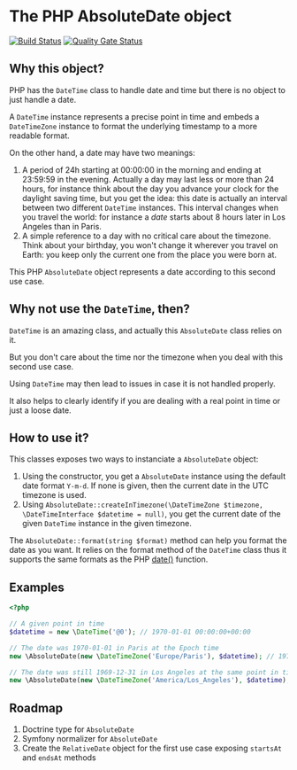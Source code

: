 # The PHP AbsoluteDate object

[![Build Status](https://travis-ci.org/assoconnect/php-date.svg?branch=master)](https://travis-ci.org/assoconnect/php-date)
[![Quality Gate Status](https://sonarcloud.io/api/project_badges/measure?project=assoconnect_php-date&metric=alert_status)](https://sonarcloud.io/dashboard?id=assoconnect_php-date)

## Why this object?

PHP has the `DateTime` class to handle date and time but there is no object to just handle a date.

A `DateTime` instance represents a precise point in time and embeds a `DateTimeZone` instance to format the underlying timestamp to a more readable format.

On the other hand, a date may have two meanings:
1. A period of 24h starting at 00:00:00 in the morning and ending at 23:59:59 in the evening. Actually a day may last less or more than 24 hours, for instance think about the day you advance your clock for the daylight saving time, but you get the idea: this date is actually an interval between two different `DateTime` instances. This interval changes when you travel the world: for instance a *date* starts about 8 hours later in Los Angeles than in Paris.
2. A simple reference to a day with no critical care about the timezone. Think about your birthday, you won't change it wherever you travel on Earth: you keep only the current one from the place you were born at.

This PHP `AbsoluteDate` object represents a date according to this second use case.

## Why not use the `DateTime`, then?

`DateTime` is an amazing class, and actually this `AbsoluteDate` class relies on it.

But you don't care about the time nor the timezone when you deal with this second use case.

Using `DateTime` may then lead to issues in case it is not handled properly.

It also helps to clearly identify if you are dealing with a real point in time or just a loose date.

## How to use it?

This classes exposes two ways to instanciate a `AbsoluteDate` object:
1. Using the constructor, you get a `AbsoluteDate` instance using the default date format `Y-m-d`. If none is given, then the current date in the UTC timezone is used.
2. Using `AbsoluteDate::createInTimezone(\DateTimeZone $timezone, \DateTimeInterface $datetime = null)`, you get the current date of the given `DateTime` instance in the given timezone.

The `AbsoluteDate::format(string $format)` method can help you format the date as you want. It relies on the format method of the `DateTime` class thus it supports the same formats as the PHP [date()]([https://www.php.net/manual/en/function.date.php) function.

 ## Examples
 
 ```php
<?php

// A given point in time
$datetime = new \DateTime('@0'); // 1970-01-01 00:00:00+00:00

// The date was 1970-01-01 in Paris at the Epoch time
new \AbsoluteDate(new \DateTimeZone('Europe/Paris'), $datetime); // 1970-01-01

// The date was still 1969-12-31 in Los Angeles at the same point in time
new \AbsoluteDate(new \DateTimeZone('America/Los_Angeles'), $datetime); // 1969-12-31
```

## Roadmap

1. Doctrine type for `AbsoluteDate`
2. Symfony normalizer for `AbsoluteDate`
3. Create the `RelativeDate` object for the first use case exposing `startsAt` and `endsAt` methods
 